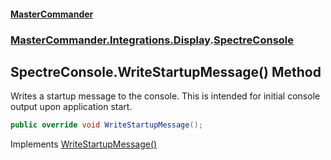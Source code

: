 #### [MasterCommander](MasterCommander.md 'MasterCommander')
### [MasterCommander.Integrations.Display](MasterCommander.md#MasterCommander.Integrations.Display 'MasterCommander.Integrations.Display').[SpectreConsole](SpectreConsole.md 'MasterCommander.Integrations.Display.SpectreConsole')

## SpectreConsole.WriteStartupMessage() Method

Writes a startup message to the console. This is intended for initial console output upon application start.

```csharp
public override void WriteStartupMessage();
```

Implements [WriteStartupMessage()](IConsole.WriteStartupMessage().md 'MasterCommander.Core.Display.IConsole.WriteStartupMessage()')